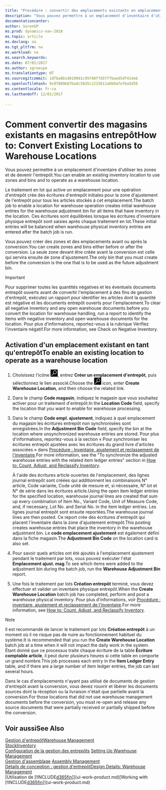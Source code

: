 ```yaml
---
title: "Procédure : convertir des emplacements existants en emplacements entrepôt"
description: "Vous pouvez permettre à un emplacement d'inventaire d'utiliser les zones et de devenir l'entrepôt."
documentationcenter: 
author: SorenGP
ms.prod: dynamics-nav-2018
ms.topic: article
ms.devlang: na
ms.tgt_pltfrm: na
ms.workload: na
ms.search.keywords: 
ms.date: 07/01/2017
ms.author: sgroespe
ms.translationtype: HT
ms.sourcegitcommit: 1dfba8b14019991c95f40ffd5f7fbaed5df414eb
ms.openlocfilehash: 9c07809b67badc58d5c1215011a6b9afefba5d56
ms.contentlocale: fr-ca
ms.lasthandoff: 12/01/2017

---
```

# <a name="how-to-convert-existing-locations-to-warehouse-locations"></a><span data-ttu-id="99117-103">Comment convertir des magasins existants en magasins entrepôt</span><span class="sxs-lookup"><span data-stu-id="99117-103">How to: Convert Existing Locations to Warehouse Locations</span></span>
<span data-ttu-id="99117-104">Vous pouvez permettre à un emplacement d'inventaire d'utiliser les zones et de devenir l'entrepôt.</span><span class="sxs-lookup"><span data-stu-id="99117-104">You can enable an existing inventory location to use zones and bins and to operate as a warehouse location.</span></span>  

<span data-ttu-id="99117-105">Le traitement en lot qui active un emplacement pour une opération d'entrepôt crée des écritures d'entrepôt initiales pour la zone d'ajustement de l'entrepôt pour tous les articles stockés à cet emplacement.</span><span class="sxs-lookup"><span data-stu-id="99117-105">The batch job to enable a location for warehouse operation creates initial warehouse entries for the warehouse adjustment bin for all items that have inventory in the location.</span></span> <span data-ttu-id="99117-106">Ces écritures sont équilibrées lorsque les écritures d'inventaire physique entrepôt sont saisies après chaque traitement en lot.</span><span class="sxs-lookup"><span data-stu-id="99117-106">These initial entries will be balanced when warehouse physical inventory entries are entered after the batch job is run.</span></span>  

<span data-ttu-id="99117-107">Vous pouvez créer des zones et des emplacements avant ou après la conversion.</span><span class="sxs-lookup"><span data-stu-id="99117-107">You can create zones and bins either before or after the conversion.</span></span> <span data-ttu-id="99117-108">La seule zone devant être créée avant la conversion est celle qui servira ensuite de zone d'ajustement.</span><span class="sxs-lookup"><span data-stu-id="99117-108">The only bin that you must create before the conversion is the one that is to be used as the future adjustment bin.</span></span>  

> [!IMPORTANT]  
>  <span data-ttu-id="99117-109">Pour supprimer toutes les quantités négatives et les éventuels documents entrepôt ouverts avant de convertir l'emplacement à des fins de gestion d'entrepôt, exécutez un rapport pour identifier les articles dont la quantité est négative et les documents entrepôt ouverts pour l'emplacement.</span><span class="sxs-lookup"><span data-stu-id="99117-109">To clear all negative inventory and any open warehouse documents before you convert the location for warehouse handling, run a report to identify the items with negative inventory and open warehouse documents for the location.</span></span> <span data-ttu-id="99117-110">Pour plus d'informations, reportez\-vous à la rubrique Vérifiez l'inventaire négatif.</span><span class="sxs-lookup"><span data-stu-id="99117-110">For more information, see Check on Negative Inventory.</span></span>  

## <a name="to-enable-an-existing-location-to-operate-as-a-warehouse-location"></a><span data-ttu-id="99117-111">Activation d'un emplacement existant en tant qu'entrepôt</span><span class="sxs-lookup"><span data-stu-id="99117-111">To enable an existing location to operate as a warehouse location</span></span>  
1.  <span data-ttu-id="99117-112">Choisissez l'icône ![Page ou rapport pour la recherche](media/ui-search/search_small.png "icône Page ou rapport pour la recherche"), entrez **Créer un emplacement d'entrepôt**, puis sélectionnez le lien associé.</span><span class="sxs-lookup"><span data-stu-id="99117-112">Choose the ![Search for Page or Report](media/ui-search/search_small.png "Search for Page or Report icon") icon, enter **Create Warehouse Location**, and then choose the related link.</span></span>  
2.  <span data-ttu-id="99117-113">Dans le champ **Code magasin**, indiquez le magasin que vous souhaitez activer pour un traitement d'entrepôt.</span><span class="sxs-lookup"><span data-stu-id="99117-113">In the **Location Code** field, specify the location that you want to enable for warehouse processing.</span></span>  
3.  <span data-ttu-id="99117-114">Dans le champ **Code empl. ajustement**, indiquez à quel emplacement du magasin les écritures entrepôt non synchronisées sont enregistrées.</span><span class="sxs-lookup"><span data-stu-id="99117-114">In the **Adjustment Bin Code** field, specify the bin at the location where unsynchronized warehouse entries are stored.</span></span> <span data-ttu-id="99117-115">Pour plus d'informations, reportez-vous à la section « Pour synchroniser les écritures entrepôt ajustées avec les écritures du grand livre d'articles associées » dans [Procédure : Inventaire, ajustement et reclassement de l'inventaire](inventory-how-count-adjust-reclassify.md).</span><span class="sxs-lookup"><span data-stu-id="99117-115">For more information, see the "To synchronize the adjusted warehouse entries with the related item ledger entries" section in [How to: Count, Adjust, and Reclassify Inventory](inventory-how-count-adjust-reclassify.md).</span></span>  

    <span data-ttu-id="99117-116">À l'aide des écritures article ouvertes de l'emplacement, des lignes journal entrepôt sont créées qui additionnent les combinaisons N° article, Code variante, Code unité de mesure et, si nécessaire, N° lot et N° de série dans les écritures article.</span><span class="sxs-lookup"><span data-stu-id="99117-116">Using the open item ledger entries for the specified location, warehouse journal lines are created that sum up every combination of Item No., Variant Code, Unit of Measure Code, and, if necessary, Lot No. and Serial No. in the item ledger entries.</span></span> <span data-ttu-id="99117-117">Les lignes journal entrepôt sont ensuite reportées.</span><span class="sxs-lookup"><span data-stu-id="99117-117">The warehouse journal lines are then posted.</span></span> <span data-ttu-id="99117-118">Ce report crée des écritures d'entrepôt qui placent l'inventaire dans la zone d'ajustement entrepôt.</span><span class="sxs-lookup"><span data-stu-id="99117-118">This posting creates warehouse entries that place the inventory in the warehouse adjustment bin.</span></span> <span data-ttu-id="99117-119">Le **code emplacement ajustement** est également défini dans la fiche magasin.</span><span class="sxs-lookup"><span data-stu-id="99117-119">The **Adjustment Bin Code** on the location card is also set.</span></span>  

4.  <span data-ttu-id="99117-120">Pour savoir quels articles ont été ajoutés à l'emplacement ajustement pendant le traitement par lots, vous pouvez exécuter l'état **Emplacement ajust. mag**.</span><span class="sxs-lookup"><span data-stu-id="99117-120">To see which items were added to the adjustment bin during the batch job, run the **Warehouse Adjustment Bin** report.</span></span>  
5.  <span data-ttu-id="99117-121">Une fois le traitement par lots **Création entrepôt** terminé, vous devez effectuer et valider un inventaire physique entrepôt.</span><span class="sxs-lookup"><span data-stu-id="99117-121">When the **Create Warehouse Location** batch job has completed, perform and post a warehouse physical inventory.</span></span> <span data-ttu-id="99117-122">Pour plus d'informations, voir [Procédure : inventaire, ajustement et reclassement de l'inventaire](inventory-how-count-adjust-reclassify.md).</span><span class="sxs-lookup"><span data-stu-id="99117-122">For more information, see [How to: Count, Adjust, and Reclassify Inventory](inventory-how-count-adjust-reclassify.md).</span></span>  

> [!NOTE]  
>  <span data-ttu-id="99117-123">Il est recommandé de lancer le traitement par lots **Création entrepôt** à un moment où il ne risque pas de nuire au fonctionnement habituel du système.</span><span class="sxs-lookup"><span data-stu-id="99117-123">It is recommended that you run the **Create Warehouse Location** batch job at a time when it will not impact the daily work in the system.</span></span> <span data-ttu-id="99117-124">Étant donné que ce processus traite chaque écriture de la table **Écriture comptable article**, il peut durer plusieurs heures si cette table en comporte un grand nombre.</span><span class="sxs-lookup"><span data-stu-id="99117-124">This job processes each entry in the **Item Ledger Entry** table, and if there are a large number of item ledger entries, the job can last several hours.</span></span>  

 <span data-ttu-id="99117-125">Dans le cas d'emplacements n'ayant pas utilisé de documents de gestion d'entrepôt avant la conversion, vous devez rouvrir et libérer les documents sources dont la réception ou la livraison n'était que partielle avant la conversion.</span><span class="sxs-lookup"><span data-stu-id="99117-125">For those locations that did not use warehouse management documents before the conversion, you must re-open and release any source documents that were partially received or partially shipped before the conversion.</span></span>  

## <a name="see-also"></a><span data-ttu-id="99117-126">Voir aussi</span><span class="sxs-lookup"><span data-stu-id="99117-126">See Also</span></span>  
[<span data-ttu-id="99117-127">Gestion d'entrepôt</span><span class="sxs-lookup"><span data-stu-id="99117-127">Warehouse Management</span></span>](warehouse-manage-warehouse.md)  
[<span data-ttu-id="99117-128">Stock</span><span class="sxs-lookup"><span data-stu-id="99117-128">Inventory</span></span>](inventory-manage-inventory.md)  
<span data-ttu-id="99117-129">[Configuration de la gestion des entrepôts](warehouse-setup-warehouse.md)   </span><span class="sxs-lookup"><span data-stu-id="99117-129">[Setting Up Warehouse Management](warehouse-setup-warehouse.md)   </span></span>  
<span data-ttu-id="99117-130">[Gestion d'assemblage](assembly-assemble-items.md)  </span><span class="sxs-lookup"><span data-stu-id="99117-130">[Assembly Management](assembly-assemble-items.md)  </span></span>  
[<span data-ttu-id="99117-131">Détails de conception : gestion d'entrepôt</span><span class="sxs-lookup"><span data-stu-id="99117-131">Design Details: Warehouse Management</span></span>](design-details-warehouse-management.md)  
<span data-ttu-id="99117-132">[Utilisation de [!INCLUDE[d365fin](includes/d365fin_md.md)]](ui-work-product.md)</span><span class="sxs-lookup"><span data-stu-id="99117-132">[Working with [!INCLUDE[d365fin](includes/d365fin_md.md)]](ui-work-product.md)</span></span>

